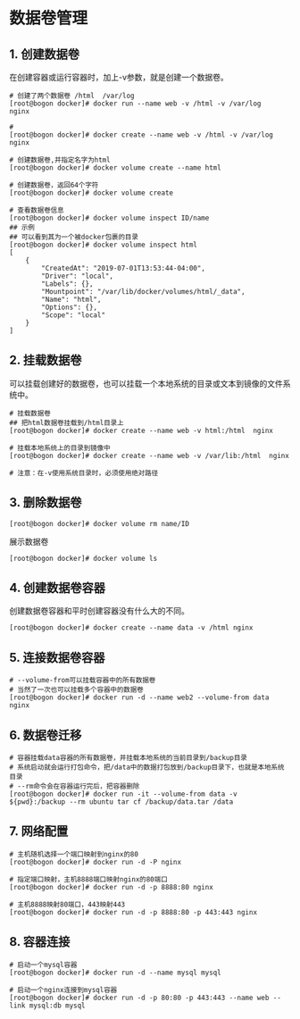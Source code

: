 # 数据卷管理

## 1. 创建数据卷

在创建容器或运行容器时，加上-v参数，就是创建一个数据卷。

```shell
# 创建了两个数据卷 /html  /var/log
[root@bogon docker]# docker run --name web -v /html -v /var/log		nginx

# 
[root@bogon docker]# docker create --name web -v /html -v /var/log  nginx

# 创建数据卷,并指定名字为html
[root@bogon docker]# docker volume create --name html

# 创建数据卷，返回64个字符
[root@bogon docker]# docker volume create

# 查看数据卷信息
[root@bogon docker]# docker volume inspect ID/name
## 示例
## 可以看到其为一个被docker包裹的目录
[root@bogon docker]# docker volume inspect html
[
    {
        "CreatedAt": "2019-07-01T13:53:44-04:00",
        "Driver": "local",
        "Labels": {},
        "Mountpoint": "/var/lib/docker/volumes/html/_data",
        "Name": "html",
        "Options": {},
        "Scope": "local"
    }
]
```

## 2. 挂载数据卷

可以挂载创建好的数据卷，也可以挂载一个本地系统的目录或文本到镜像的文件系统中。

```shell
# 挂载数据卷
## 把html数据卷挂载到/html目录上
[root@bogon docker]# docker create --name web -v html:/html  nginx

# 挂载本地系统上的目录到镜像中
[root@bogon docker]# docker create --name web -v /var/lib:/html  nginx

# 注意：在-v使用系统目录时，必须使用绝对路径
```


## 3. 删除数据卷
```shell
[root@bogon docker]# docker volume rm name/ID
```



展示数据卷

```shell
[root@bogon docker]# docker volume ls
```



## 4. 创建数据卷容器

创建数据卷容器和平时创建容器没有什么大的不同。

```shell
[root@bogon docker]# docker create --name data -v /html nginx
```


## 5. 连接数据卷容器
```shell
# --volume-from可以挂载容器中的所有数据卷
# 当然了一次也可以挂载多个容器中的数据卷
[root@bogon docker]# docker run -d --name web2 --volume-from data nginx
```


## 6. 数据卷迁移
```shell
# 容器挂载data容器的所有数据卷，并挂载本地系统的当前目录到/backup目录
# 系统启动就会运行打包命令，把/data中的数据打包放到/backup目录下，也就是本地系统目录
# --rm命令会在容器运行完后，把容器删除
[root@bogon docker]# docker run -it --volume-from data -v ${pwd}:/backup --rm ubuntu tar cf /backup/data.tar /data
```


## 7. 网络配置
```shell
# 主机随机选择一个端口映射到nginx的80
[root@bogon docker]# docker run -d -P nginx 

# 指定端口映射，主机8888端口映射nginx的80端口
[root@bogon docker]# docker run -d -p 8888:80 nginx 

# 主机8888映射80端口，443映射443
[root@bogon docker]# docker run -d -p 8888:80 -p 443:443 nginx 
```


## 8. 容器连接

```shell
# 启动一个mysql容器
[root@bogon docker]# docker run -d --name mysql mysql

# 启动一个nginx连接到mysql容器
[root@bogon docker]# docker run -d -p 80:80 -p 443:443 --name web --link mysql:db mysql
```


